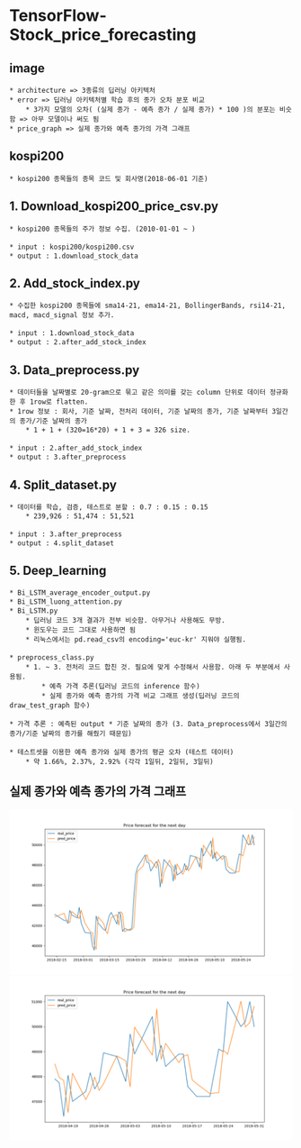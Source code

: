 # TensorFlow-Stock_price_forecasting

## image
    * architecture => 3종류의 딥러닝 아키텍처
    * error => 딥러닝 아키텍처별 학습 후의 종가 오차 분포 비교
        * 3가지 모델의 오차( (실제 종가 - 예측 종가 / 실제 종가) * 100 )의 분포는 비슷함 => 아무 모델이나 써도 됨
    * price_graph => 실제 종가와 예측 종가의 가격 그래프


## kospi200
    * kospi200 종목들의 종목 코드 및 회사명(2018-06-01 기준)


## 1. Download_kospi200_price_csv.py
    * kospi200 종목들의 주가 정보 수집. (2010-01-01 ~ )

    * input : kospi200/kospi200.csv
    * output : 1.download_stock_data
    

## 2. Add_stock_index.py
    * 수집한 kospi200 종목들에 sma14-21, ema14-21, BollingerBands, rsi14-21, macd, macd_signal 정보 추가.

    * input : 1.download_stock_data
    * output : 2.after_add_stock_index  
    

## 3. Data_preprocess.py
    * 데이터들을 날짜별로 20-gram으로 묶고 같은 의미를 갖는 column 단위로 데이터 정규화한 후 1row로 flatten.
    * 1row 정보 : 회사, 기준 날짜, 전처리 데이터, 기준 날짜의 종가, 기준 날짜부터 3일간의 종가/기준 날짜의 종가
        * 1 + 1 + (320=16*20) + 1 + 3 = 326 size.

    * input : 2.after_add_stock_index
    * output : 3.after_preprocess
    

## 4. Split_dataset.py    
    * 데이터를 학습, 검증, 테스트로 분할 : 0.7 : 0.15 : 0.15
        * 239,926 : 51,474 : 51,521

    * input : 3.after_preprocess
    * output : 4.split_dataset


## 5. Deep_learning
    * Bi_LSTM_average_encoder_output.py  
    * Bi_LSTM_luong_attention.py
    * Bi_LSTM.py
        * 딥러닝 코드 3개 결과가 전부 비슷함. 아무거나 사용해도 무방.
        * 윈도우는 코드 그대로 사용하면 됨
        * 리눅스에서는 pd.read_csv의 encoding='euc-kr' 지워야 실행됨.

    * preprocess_class.py
        * 1. ~ 3. 전처리 코드 합친 것. 필요에 맞게 수정해서 사용함. 아래 두 부분에서 사용됨.
            * 예측 가격 추론(딥러닝 코드의 inference 함수)
            * 실제 종가와 예측 종가의 가격 비교 그래프 생성(딥러닝 코드의 draw_test_graph 함수) 

    * 가격 추론 : 예측된 output * 기준 날짜의 종가 (3. Data_preprocess에서 3일간의 종가/기준 날짜의 종가를 해줬기 때문임)
    
    * 테스트셋을 이용한 예측 종가와 실제 종가의 평균 오차 (테스트 데이터)
        * 약 1.66%, 2.37%, 2.92% (각각 1일뒤, 2일뒤, 3일뒤)

## 실제 종가와 예측 종가의 가격 그래프
![180215-180605](./image/price_graph/180215-180605.png)
![180419-180605](./image/price_graph/180419-180605.png)